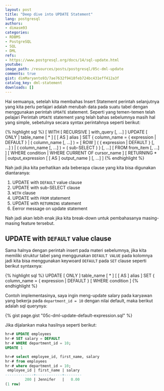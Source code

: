 ```yaml
---
layout: post
title: "Deep dive into UPDATE Statement"
lang: postgresql
authors:
- dimasm93
categories:
- RDBMS
- PostgreSQL
- SQL
- DML
refs: 
- https://www.postgresql.org/docs/14/sql-update.html
youtube: 
image_path: /resources/posts/postgresql/05c-dml-update
comments: true
gist: dimMaryanto93/7ae7632f9418feb724bc431eff412a3f
catalog_key: dml-statement
downloads: []
---
```


Hai semuanya, setelah kita membahas Insert Statement perintah selanjutnya yang kita perlu perlajari adalah merubah data pada suatu tabel dengan menggunakan perintah `UPDATE` statement. Seperti yang temen-temen telah pelajari Perintah `UPDATE` statement yang telah bahas sebelumnya masih hal yang simple, sebetulnya secara syntax perintahnya seperti berikut:

{% highlight sql %}
[ WITH [ RECURSIVE ] with_query [, ...] ]
UPDATE [ ONLY ] table_name [ * ] [ [ AS ] alias ]
    SET { column_name = { expression | DEFAULT } |
          ( column_name [, ...] ) = [ ROW ] ( { expression | DEFAULT } [, ...] ) |
          ( column_name [, ...] ) = ( sub-SELECT )
        } [, ...]
    [ FROM from_item [, ...] ]
    [ WHERE condition | WHERE CURRENT OF cursor_name ]
    [ RETURNING * | output_expression [ [ AS ] output_name ] [, ...] ]
{% endhighlight %}

Nah jadi jika kita perhatikan ada beberapa clause yang kita bisa digunakan diantaranya:

1. UPDATE with `DEFAULT` value clause
2. UPDATE with sub-SELECT clause
3. `WITH` clause
4. UPDATE with `FROM` statement
5. UPDATE with `RETURNING` statement
7. Eerror message on update statement

Nah jadi akan lebih enak jika kita break-down untuk pembahasanya masing-masing feature tersebut.

<!--more-->

## UPDATE with `DEFAULT` value clause

Sama halnya dengan perintah insert pada materi sebelumnya, jika kita memiliki struktur tabel yang menggunakan `DEFAULT VALUE` pada kolomnya jadi kita bisa menggunakan keywoard `DEFAULT` pada `SET` clause seperti berikut syntaxnya:

{% highlight sql %}
UPDATE [ ONLY ] table_name [ * ] [ [ AS ] alias ]
    SET { column_name = { expression | DEFAULT }
    [ WHERE condition ]
{% endhighlight %}

Contoh implementasinya, saya ingin meng-update salary pada karyawan yang bekerja pada `department_id = 10` dengan nilai default, maka berikut adalah sql querynya:

{% gist page.gist "05c-dml-update-default-expression.sql" %}

Jika dijalankan maka hasilnya seperti berikut:

```sql
hr=# UPDATE employees
hr-# SET salary = DEFAULT
hr-# WHERE department_id = 10;
UPDATE 1

hr=# select employee_id, first_name, salary
hr-# from employees
hr-# where department_id = 10;
 employee_id | first_name | salary
-------------+------------+--------
         200 | Jennifer   |   0.00
(1 row)
```